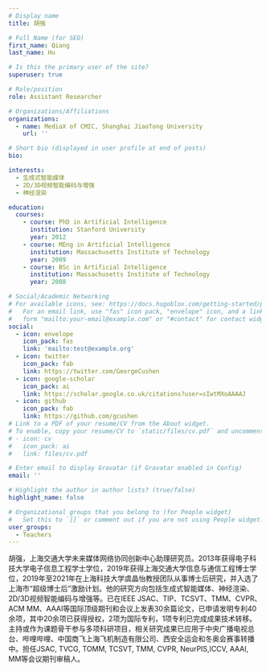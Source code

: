 ```yaml
---
# Display name
title: 胡强

# Full Name (for SEO)
first_name: Qiang
last_name: Hu

# Is this the primary user of the site?
superuser: true

# Role/position
role: Assistant Researcher

# Organizations/Affiliations
organizations:
  - name: MediaX of CMIC, Shanghai JiaoTong University
    url: ''

# Short bio (displayed in user profile at end of posts)
bio: 

interests:
  - 生成式智能媒体
  - 2D/3D视频智能编码与增强
  - 神经渲染

education:
  courses:
    - course: PhD in Artificial Intelligence
      institution: Stanford University
      year: 2012
    - course: MEng in Artificial Intelligence
      institution: Massachusetts Institute of Technology
      year: 2009
    - course: BSc in Artificial Intelligence
      institution: Massachusetts Institute of Technology
      year: 2008

# Social/Academic Networking
# For available icons, see: https://docs.hugoblox.com/getting-started/page-builder/#icons
#   For an email link, use "fas" icon pack, "envelope" icon, and a link in the
#   form "mailto:your-email@example.com" or "#contact" for contact widget.
social:
  - icon: envelope
    icon_pack: fas
    link: 'mailto:test@example.org'
  - icon: twitter
    icon_pack: fab
    link: https://twitter.com/GeorgeCushen
  - icon: google-scholar
    icon_pack: ai
    link: https://scholar.google.co.uk/citations?user=sIwtMXoAAAAJ
  - icon: github
    icon_pack: fab
    link: https://github.com/gcushen
# Link to a PDF of your resume/CV from the About widget.
# To enable, copy your resume/CV to `static/files/cv.pdf` and uncomment the lines below.
# - icon: cv
#   icon_pack: ai
#   link: files/cv.pdf

# Enter email to display Gravatar (if Gravatar enabled in Config)
email: ''

# Highlight the author in author lists? (true/false)
highlight_name: false

# Organizational groups that you belong to (for People widget)
#   Set this to `[]` or comment out if you are not using People widget.
user_groups:
  - Teachers
---
```


胡强，上海交通大学未来媒体网络协同创新中心助理研究员。2013年获得电子科技大学电子信息工程学士学位，2019年获得上海交通大学信息与通信工程博士学位，2019年至2021年在上海科技大学虞晶怡教授团队从事博士后研究，并入选了上海市“超级博士后”激励计划。他的研究方向包括生成式智能媒体、神经渲染、2D/3D视频智能编码与增强等。已在IEEE JSAC、TIP、TCSVT、TMM、CVPR、ACM MM、AAAI等国际顶级期刊和会议上发表30余篇论文，已申请发明专利40余项，其中20余项已获得授权，2项为国际专利，1项专利已完成成果技术转移。主持或作为课题骨干参与多项科研项目，相关研究成果已应用于中央广播电视总台、哔哩哔哩、中国商飞上海飞机制造有限公司、西安全运会和冬奥会赛事转播中。担任JSAC, TVCG, TOMM, TCSVT, TMM, CVPR, NeurPIS,ICCV, AAAI, MM等会议期刊审稿人。